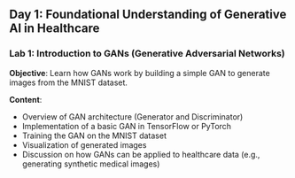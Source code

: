 ## Day 1: Foundational Understanding of Generative AI in Healthcare

### Lab 1: Introduction to GANs (Generative Adversarial Networks)
**Objective**: Learn how GANs work by building a simple GAN to generate images from the MNIST dataset.

**Content**:
- Overview of GAN architecture (Generator and Discriminator)
- Implementation of a basic GAN in TensorFlow or PyTorch
- Training the GAN on the MNIST dataset
- Visualization of generated images
- Discussion on how GANs can be applied to healthcare data (e.g., generating synthetic medical images)
